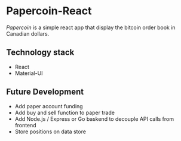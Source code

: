 # Papercoin-React

_Papercoin_ is a simple react app that display the bitcoin order book in Canadian dollars.

## Technology stack

- React
- Material-UI

## Future Development

- Add paper account funding
- Add buy and sell function to paper trade
- Add Node.js / Express or Go baskend to decouple API calls from frontend
- Store positions on data store
